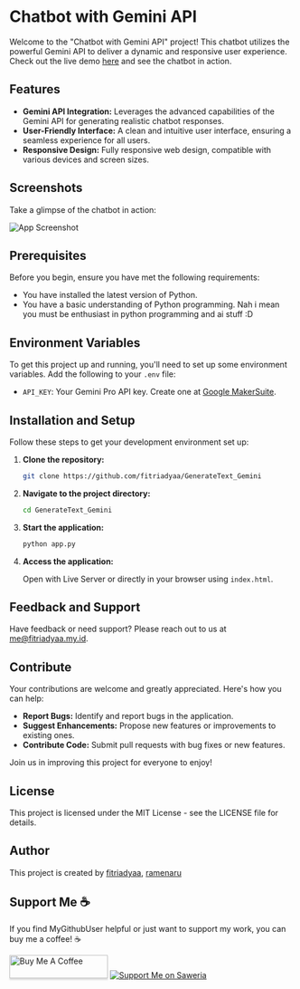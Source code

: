 # Chatbot with Gemini API

Welcome to the "Chatbot with Gemini API" project! This chatbot utilizes the powerful Gemini API to deliver a dynamic and responsive user experience. Check out the live demo [here](https://generate-text-gemini.vercel.app/) and see the chatbot in action.

## Features

- **Gemini API Integration:** Leverages the advanced capabilities of the Gemini API for generating realistic chatbot responses.
- **User-Friendly Interface:** A clean and intuitive user interface, ensuring a seamless experience for all users.
- **Responsive Design:** Fully responsive web design, compatible with various devices and screen sizes.

## Screenshots

Take a glimpse of the chatbot in action:

![App Screenshot](https://raw.githubusercontent.com/fitriadyaa/GenerateText_Gemini/main/assets/ss_web1.png)

## Prerequisites

Before you begin, ensure you have met the following requirements:

- You have installed the latest version of Python.
- You have a basic understanding of Python programming. Nah i mean you must be enthusiast in python programming and ai stuff :D

## Environment Variables

To get this project up and running, you'll need to set up some environment variables. Add the following to your `.env` file:

- `API_KEY`: Your Gemini Pro API key. Create one at [Google MakerSuite](https://makersuite.google.com/app/apikey).

## Installation and Setup

Follow these steps to get your development environment set up:

1. **Clone the repository:**

    ```bash
    git clone https://github.com/fitriadyaa/GenerateText_Gemini
    ```

2. **Navigate to the project directory:**

    ```bash
    cd GenerateText_Gemini
    ```

3. **Start the application:**

    ```bash
    python app.py
    ```

4. **Access the application:**

    Open with Live Server or directly in your browser using `index.html`.

## Feedback and Support

Have feedback or need support? Please reach out to us at [me@fitriadyaa.my.id](mailto:me@fitriadyaa.my.id).

## Contribute

Your contributions are welcome and greatly appreciated. Here's how you can help:

- **Report Bugs:** Identify and report bugs in the application.
- **Suggest Enhancements:** Propose new features or improvements to existing ones.
- **Contribute Code:** Submit pull requests with bug fixes or new features.

Join us in improving this project for everyone to enjoy!

## License
This project is licensed under the MIT License - see the LICENSE file for details.

## Author
This project is created by <a href="https://github.com/fitriadyaa">fitriadyaa</a>, <a href="https://github.com/ramenaru">ramenaru</a>

## Support Me ☕

If you find MyGithubUser helpful or just want to support my work, you can buy me a coffee! ☕

<a href="https://www.buymeacoffee.com/fitriadyaa" target="_blank"><img src="https://www.buymeacoffee.com/assets/img/custom_images/orange_img.png" alt="Buy Me A Coffee" style="height: 41px !important;width: 174px !important;box-shadow: 0px 3px 2px 0px rgba(190, 190, 190, 0.5) !important;-webkit-box-shadow: 0px 3px 2px 0px rgba(190, 190, 190, 0.5) !important;" ></a>
[![Support Me on Saweria](https://img.shields.io/badge/Support%20Me%20on-Saweria-brightgreen)](https://saweria.co/fitriadyaa)

